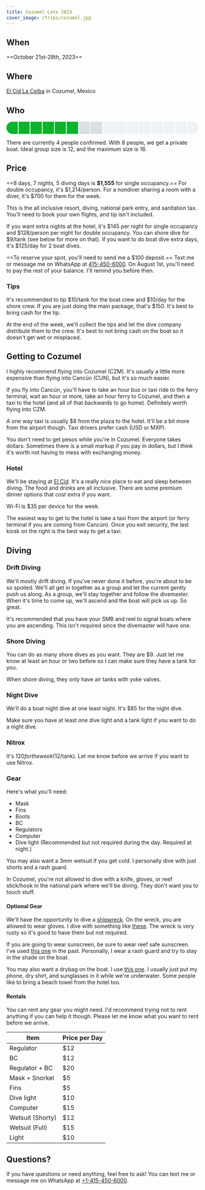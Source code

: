 ```yaml
---
title: Cozumel Late 2023
cover_image: /trips/cozumel.jpg
---
```


## When

==October 21st-28th, 2023==

## Where

[El Cid La Ceiba](https://www.elcid.com/el-cid-la-ceiba-resort-cozumel) in Cozumel, Mexico

## Who

<style>
  .progress-bar {
    height: 32px;
    max-width: 542px;
    border-radius: 16px;
    display: grid;
    grid-auto-flow: column;
    gap: 2px;
    overflow: hidden;
    margin: 0 auto 1em;
  }

  .progress-bar div {
    background: #eef4f6;
  }

  .progress-bar .filled {
    background: #0db32b;
  }

  .progress-bar .need {
    background: #d8e0e4;
  }
</style>

<div class="progress-bar">
  <div class="filled"><!-- Sam --></div>
  <div class="filled"><!-- Don --></div>
  <div class="filled"><!-- Andrew --></div>
  <div class="filled"><!-- Paul --></div>
  <div class="filled"><!-- Mac --></div>
  <div class="filled"><!-- Meghan --></div>
  <div class="need"></div>
  <div class="need"></div>
  <div></div>
  <div></div>
  <div></div>
  <div></div>
  <div></div>
  <div></div>
  <div></div>
  <div></div>
</div>

There are currently 4 people confirmed. With 8 people, we get a private boat. Ideal group size is 12, and the maximum size is 16.

## Price

==8 days, 7 nights, 5 diving days is **$1,555** for single occupancy.== For double occupancy, it's $1,214/person. For a nondiver sharing a room with a diver, it's $700 for them for the week.

This is the all inclusive resort, diving, national park entry, and sanitation tax. You'll need to book your own flights, and tip isn't included.

If you want extra nights at the hotel, it's $145 per night for single occupancy and $128/person per night for double occupancy. You can shore dive for $9/tank (see below for more on that). If you want to do boat dive extra days, it's $125/day for 2 boat dives.

==To reserve your spot, you'll need to send me a $100 deposit.== Text me or message me on WhatsApp at [415-450-6000](tel:+14154506000). On August 1st, you'll need to pay the rest of your balance. I'll remind you before then.

### Tips

It's recommended to tip $10/tank for the boat crew and $10/day for the shore crew. If you are just doing the main package, that's $150. It's best to bring cash for the tip.

At the end of the week, we'll collect the tips and let the dive company distribute them to the crew. It's best to not bring cash on the boat so it doesn't get wet or misplaced.

## Getting to Cozumel

I highly recommend flying into Cozumel (CZM). It's usually a little more expensive than flying into Cancún (CUN), but it's so much easier.

If you fly into Cancún, you'll have to take an hour bus or taxi ride to the ferry terminal, wait an hour or more, take an hour ferry to Cozumel, and then a taxi to the hotel (and all of that backwards to go home). Definitely worth flying into CZM.

A one way taxi is usually $8 from the plaza to the hotel. It'll be a bit more from the airport though. Taxi drivers prefer cash (USD or MXP).

You don't need to get pesos while you're in Cozumel. Everyone takes dollars. Sometimes there is a small markup if you pay in dollars, but I think it's worth not having to mess with exchanging money.

### Hotel

We'll be staying at [El Cid](https://www.elcid.com/el-cid-la-ceiba-resort-cozumel). It's a really nice place to eat and sleep between diving. The food and drinks are all inclusive. There are some premium dinner options that cost extra if you want.

Wi-Fi is $35 per device for the week.

The easiest way to get to the hotel is take a taxi from the airport (or ferry terminal if you are coming from Cancún). Once you exit security, the last kiosk on the right is the best way to get a taxi.

## Diving

### Drift Diving

We'll mostly drift diving. If you've never done it before, you're about to be so spoiled. We'll all get in together as a group and let the current gently push us along. As a group, we'll stay together and follow the divemaster. When it's time to come up, we'll ascend and the boat will pick us up. So great.

It's recommended that you have your SMB and reel to signal boats where you are ascending. This isn't required since the divemaster will have one.

### Shore Diving

You can do as many shore dives as you want. They are $9. Just let me know at least an hour or two before so I can make sure they have a tank for you.

When shore diving, they only have air tanks with yoke valves.

### Night Dive

We'll do a boat night dive at one least night. It's $85 for the night dive.

Make sure you have at least one dive light and a tank light if you want to do a night dive.

### Nitrox

It's $120 for the week ($12/tank). Let me know before we arrive if you want to use Nitrox.

### Gear

Here's what you'll need:

* Mask
* Fins
* Boots
* BC
* Regulators
* Computer
* Dive light (Recommended but not required during the day. Required at night.)

You may also want a 3mm wetsuit if you get cold. I personally dive with just shorts and a rash guard.

In Cozumel, you're not allowed to dive with a knife, gloves, or reef stick/hook in the national park where we'll be diving. They don't want you to touch stuff.

#### Optional Gear

We'll have the opportunity to dive a [shipwreck](https://en.wikipedia.org/wiki/AM-298). On the wreck, you are allowed to wear gloves. I dive with something like [these](https://amzn.to/3H4L2Fb). The wreck is very rusty so it's good to have them but not required.

If you are going to wear sunscreen, be sure to wear reef safe sunscreen. I've used [this one](https://amzn.to/3iyQ5U4) in the past. Personally, I wear a rash guard and try to stay in the shade on the boat.

You may also want a drybag on the boat. I use [this one](https://amzn.to/3uqKXUS). I usually just put my phone, dry shirt, and sunglasses in it while we're underwater. Some people like to bring a beach towel from the hotel too.

#### Rentals

You can rent any gear you might need. I'd recommend trying not to rent anything if you can help it though. Please let me know what you want to rent before we arrive.

| Item             | Price per Day |
|------------------|---------------|
| Regulator        | $12           |
| BC               | $12           |
| Regulator + BC   | $20           |
| Mask + Snorkel   | $5            |
| Fins             | $5            |
| Dive light       | $10           |
| Computer         | $15           |
| Wetsuit (Shorty) | $12           |
| Wetsuit (Full)   | $15           |
| Light            | $10           |

## Questions?

If you have questions or need anything, feel free to ask! You can text me or message me on WhatsApp at <a href="tel://+14154506000" class="tel">+1-415-450-6000</a>.
